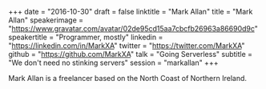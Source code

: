 +++
date = "2016-10-30"
draft = false
linktitle = "Mark Allan"
title = "Mark Allan"
speakerimage = "https://www.gravatar.com/avatar/02de95cd15aa7cbcfb26963a86690d9c"
speakertitle = "Programmer, mostly"
linkedin = "https://linkedin.com/in/MarkXA"
twitter = "https://twitter.com/MarkXA"
github = "https://github.com/MarkXA"
talk = "Going Serverless"
subtitle = "We don't need no stinking servers"
session = "markallan"
+++

Mark Allan is a freelancer based on the North Coast of Northern Ireland.